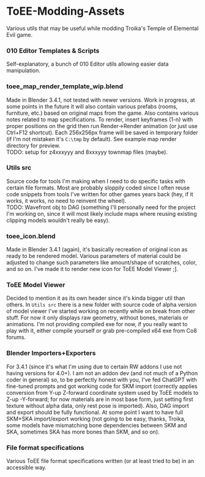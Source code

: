 # ToEE-Modding-Assets
Various utils that may be useful while modding Troika's Temple of Elemental Evil game.  

### 010 Editor Templates & Scripts
Self-explanatory, a bunch of 010 Editor utils allowing easier data manipulation.  

### toee_map_render_template_wip.blend
Made in Blender 3.4.1, not tested with newer versions. Work in progress, at some points in the future it will also contain various prefabs (rooms, furniture, etc.) based on original maps from the game. Also contains various notes related to map specifications. To render, insert keyframes (1-n) with proper positions on the grid then run Render->Render animation (or just use Ctrl+F12 shortcut). Each 256x256px frame will be saved in temporary folder (if I'm not mistaken it's `C:\tmp` by default). See example map render directory for preview.  
TODO: setup for z4xxxyyy and 8xxxyyy townmap files (maybe).  

### Utils src  
Source code for tools I'm making when I need to do specific tasks with certain file formats. Most are probably sloppily coded since I often reuse code snippets from tools I've written for other games years back (hey, if it works, it works, no need to reinvent the wheel).  
TODO: Wavefront obj to DAG (something I'll personally need for the project I'm working on, since it will most likely include maps where reusing existing clipping models wouldn't really be easy).  

### toee_icon.blend
Made in Blender 3.4.1 (again), it's basically recreation of original icon as ready to be rendered model. Various parameters of material could be adjusted to change such parameters like amount/shape of scratches, color, and so on. I've made it to render new icon for ToEE Model Viewer ;].  

### ToEE Model Viewer
Decided to mention it as its own header since it's kinda bigger util than others. In `Utils src` there is a new folder with source code of alpha version of model viewer I've started working on recently while on break from other stuff. For now it only displays raw geometry, without bones, materials or animations. I'm not providing compiled exe for now, if you really want to play with it, either compile yourself or grab pre-compiled x64 exe from Co8 forums.  
  
### Blender Importers+Exporters
For 3.4.1 (since it's what I'm using due to certain RW addons I use not having versions for 4.0+). I am not an addon dev (and not much of a Python coder in general) so, to be perfectly honest with you, I've fed ChatGPT with fine-tuned prompts and got working code for SKM import (correctly applies conversion from Y-up Z-forward coordinate system used by ToEE models to Z-up -Y-forward; for now materials are in most base form, just setting first texture without alpha data, only rest pose is imported). Also, DAG import and export should be fully functional. At some point I want to have full SKM+SKA import/export working (not going to be easy, thanks, Troika, some models have mismatching bone dependencies between SKM and SKA, sometimes SKA has more bones than SKM, and so on).  
  
### File format specifications
Various ToEE file format specifications written (or at least tried to be) in an accessible way.  